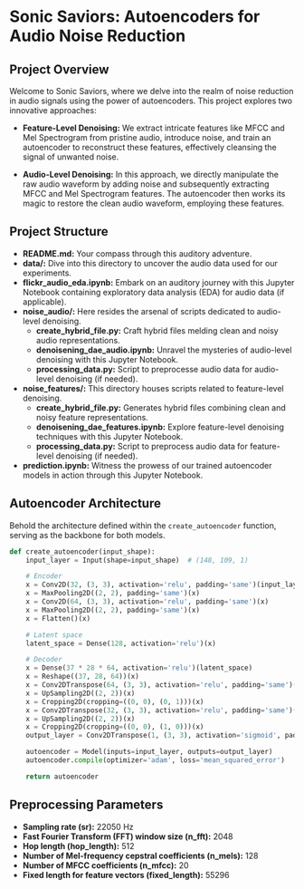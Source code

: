 # Sonic Saviors: Autoencoders for Audio Noise Reduction

## Project Overview

Welcome to Sonic Saviors, where we delve into the realm of noise reduction in audio signals using the power of autoencoders. This project explores two innovative approaches:

- **Feature-Level Denoising:** We extract intricate features like MFCC and Mel Spectrogram from pristine audio, introduce noise, and train an autoencoder to reconstruct these features, effectively cleansing the signal of unwanted noise.

- **Audio-Level Denoising:** In this approach, we directly manipulate the raw audio waveform by adding noise and subsequently extracting MFCC and Mel Spectrogram features. The autoencoder then works its magic to restore the clean audio waveform, employing these features.

## Project Structure

- **README.md:** Your compass through this auditory adventure.
- **data/:** Dive into this directory to uncover the audio data used for our experiments.
- **flickr_audio_eda.ipynb:** Embark on an auditory journey with this Jupyter Notebook containing exploratory data analysis (EDA) for audio data (if applicable).
- **noise_audio/:** Here resides the arsenal of scripts dedicated to audio-level denoising.
  - **create_hybrid_file.py:** Craft hybrid files melding clean and noisy audio representations.
  - **denoisening_dae_audio.ipynb:** Unravel the mysteries of audio-level denoising with this Jupyter Notebook.
  - **processing_data.py:** Script to preprocesse audio data for audio-level denoising (if needed).
- **noise_features/:** This directory houses scripts related to feature-level denoising.
  - **create_hybrid_file.py:** Generates hybrid files combining clean and noisy feature representations.
  - **denoisening_dae_features.ipynb:** Explore feature-level denoising techniques with this Jupyter Notebook.
  - **processing_data.py:** Script to preprocess audio data for feature-level denoising (if needed).
- **prediction.ipynb:** Witness the prowess of our trained autoencoder models in action through this Jupyter Notebook.

## Autoencoder Architecture

Behold the architecture defined within the `create_autoencoder` function, serving as the backbone for both models.

```python
def create_autoencoder(input_shape):
    input_layer = Input(shape=input_shape)  # (148, 109, 1)

    # Encoder
    x = Conv2D(32, (3, 3), activation='relu', padding='same')(input_layer)
    x = MaxPooling2D((2, 2), padding='same')(x)
    x = Conv2D(64, (3, 3), activation='relu', padding='same')(x)
    x = MaxPooling2D((2, 2), padding='same')(x)
    x = Flatten()(x)

    # Latent space
    latent_space = Dense(128, activation='relu')(x)

    # Decoder
    x = Dense(37 * 28 * 64, activation='relu')(latent_space)
    x = Reshape((37, 28, 64))(x)
    x = Conv2DTranspose(64, (3, 3), activation='relu', padding='same')(x)
    x = UpSampling2D((2, 2))(x)
    x = Cropping2D(cropping=((0, 0), (0, 1)))(x)
    x = Conv2DTranspose(32, (3, 3), activation='relu', padding='same')(x)
    x = UpSampling2D((2, 2))(x)
    x = Cropping2D(cropping=((0, 0), (1, 0)))(x)
    output_layer = Conv2DTranspose(1, (3, 3), activation='sigmoid', padding='same')(x)

    autoencoder = Model(inputs=input_layer, outputs=output_layer)
    autoencoder.compile(optimizer='adam', loss='mean_squared_error')

    return autoencoder

```
## Preprocessing Parameters

- **Sampling rate (sr):** 22050 Hz
- **Fast Fourier Transform (FFT) window size (n_fft):** 2048
- **Hop length (hop_length):** 512
- **Number of Mel-frequency cepstral coefficients (n_mels):** 128
- **Number of MFCC coefficients (n_mfcc):** 20
- **Fixed length for feature vectors (fixed_length):** 55296
